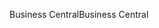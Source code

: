 <span data-ttu-id="b5743-101">Business Central</span><span class="sxs-lookup"><span data-stu-id="b5743-101">Business Central</span></span>
